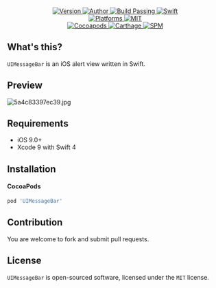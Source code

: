 
<p align="center">
  <br/><a href="https://cocoapods.org/pods/UIMessageBar">
  <img alt="Version" src="https://img.shields.io/badge/version-1.0.0-brightgreen.svg">
  <img alt="Author" src="https://img.shields.io/badge/author-Meniny-blue.svg">
  <img alt="Build Passing" src="https://img.shields.io/badge/build-passing-brightgreen.svg">
  <img alt="Swift" src="https://img.shields.io/badge/swift-4.0%2B-orange.svg">
  <br/>
  <img alt="Platforms" src="https://img.shields.io/badge/platform-iOS-lightgrey.svg">
  <img alt="MIT" src="https://img.shields.io/badge/license-MIT-blue.svg">
  <br/>
  <img alt="Cocoapods" src="https://img.shields.io/badge/cocoapods-compatible-brightgreen.svg">
  <img alt="Carthage" src="https://img.shields.io/badge/carthage-working%20on-red.svg">
  <img alt="SPM" src="https://img.shields.io/badge/swift%20package%20manager-working%20on-red.svg">
  </a>
</p>

## What's this?

`UIMessageBar` is an iOS alert view written in Swift.

## Preview

![5a4c83397ec39.jpg](https://i.loli.net/2018/01/03/5a4c83397ec39.jpg)

## Requirements

* iOS 9.0+
* Xcode 9 with Swift 4

## Installation

#### CocoaPods

```ruby
pod 'UIMessageBar'
```

## Contribution

You are welcome to fork and submit pull requests.

## License

`UIMessageBar` is open-sourced software, licensed under the `MIT` license.
